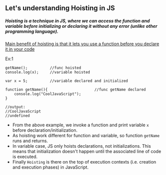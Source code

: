 ## Let's understanding Hoisting in JS
##### Hoisting is a technique in JS, where we can access the function and variable before initializing or declaring it without any error (unlike other programming language).
[Main benefit of hoisting is that it lets you use a function before you declare it in your code](https://developer.mozilla.org/en-US/docs/Glossary/Hoisting)

Ex:1
```
getName();          //func hoisted
console.log(x);     //variable hoisted

var x = 5;          //variable declared and initialized

function getName(){                     //func getName declared
    console.log("CoolJavaScript");
}

//output:
//CoolJavaScript
//undefined
```
- From the above example, we invoke a function and print variable `x` before declaration/initialization. 
- As hoisting work different for function and variable, so function `getName` runs and returns.
- In variable case, JS only hoists declarations, not initializations. This means that initialization doesn't happen until the associated line of code is executed.
- Finally `Hoisting` is there on the top of execution contexts (i.e. creation and execution phases) in JavaScript. 
